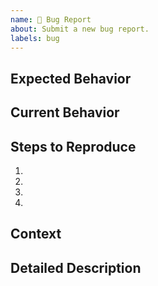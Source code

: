 ```yaml
---
name: 🚩 Bug Report
about: Submit a new bug report.
labels: bug
---
```


<!--- Provide a general summary of the issue in the Title above -->

## Expected Behavior
<!--- Tell us what should happen -->

## Current Behavior
<!--- Tell us what happens instead of the expected behavior -->

## Steps to Reproduce
<!--- Provide a link to a live example, or an unambiguous set of steps to -->
<!--- reproduce this bug. Include code to reproduce, if relevant -->
1.
2.
3.
4.

## Context
<!--- What are you trying to accomplish? How has this issue affected you? -->
<!--- Providing context helps us come up with a solution that is most useful in the real world -->

## Detailed Description
<!--- Provide a detailed description of the change or addition you are proposing -->
